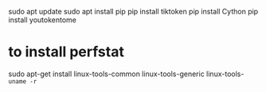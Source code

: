 sudo apt update
sudo apt install pip
pip install tiktoken
pip install Cython
pip install youtokentome
# to install perfstat
sudo apt-get install linux-tools-common linux-tools-generic linux-tools-`uname -r`